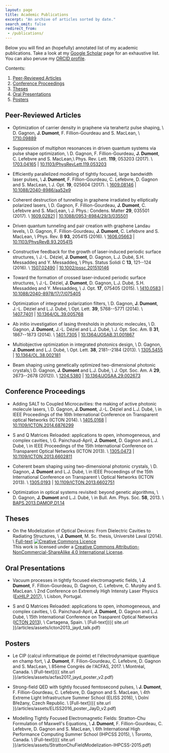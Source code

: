 ```yaml
---
layout: page
title: Academic Publications
excerpt: "An archive of articles sorted by date."
search_omit: false
redirect_from:
 - /publications/
---
```


Below you will find an (hopefully) annotated list of my academic publications.
Take a look at my
[<i class="ai ai-google-scholar"></i> Google Scholar](https://scholar.google.ca/citations?user=ioQfBuEAAAAJ)
page for an exhaustive list. You can also peruse my
[<i class="ai ai-orcid"></i> ORCID profile]( https://orcid.org/0000-0002-5313-2280).

Contents:
1. [Peer-Reviewed Articles](#peer-reviewed-articles)
2. [Conference Proceedings](#conference-proceedings)
3. [Theses](#theses)
4. [Oral Presentations](#oral-presentations)
5. [Posters](#posters)

## Peer-Reviewed Articles

- Optimization of carrier density in graphene via terahertz pulse shaping,   \\
  D. Gagnon, **J. Dumont**, F. Fillion-Gourdeau and S. MacLean,              \\
  <i class="ai ai-arxiv-square ai-lg"></i> [1710.09889](https://arxiv.org/abs/1710.09889)

- Suppression of multiphon resonances in driven quantum systems via pulse
   	shape optimization,                                                      \\
   D. Gagnon, F. Fillion-Gourdeau, **J. Dumont**, C. Lefebvre and S. MacLean,\\
   Phys. Rev. Lett. **119**, 053203 (2017).                                  \\
   <i class="ai ai-arxiv-square ai-lg"></i> [1703.04165](https://arxiv.org/abs/1703.04165)
   | <i class="ai ai-doi-square ai-lg"></i> [10.1103/PhysRevLett.119.053203](https://doi.org/10.1103/PhysRevLett.119.053203)

- Efficiently parallelized modeling of tightly focused, large bandwidth laser
  	pulses, 																 \\
  **J. Dumont**, F. Fillion-Gourdeau, C. Lefebvre, D. Gagnon and S. MacLean, \\
  J. Opt. **19**, 025604 (2017).                                             \\
  <i class="ai ai-arxiv-square ai-lg"></i> [1609.08146](https://arxiv.org/abs/1609.08146)
  | <i class="ai ai-doi-square ai-lg"></i> [10.1088/2040-8986/aa52e9](https://doi.org/10.1088/2040-8986/aa52e9)

- Coherent destruction of tunneling in graphene irradiated by elliptically
	polarized lasers,                                                        \\
  D. Gagnon, F. Fillion-Gourdeau, **J. Dumont**, C. Lefebvre and S. MacLean, \\
  J. Phys.: Condens. Matter **29**, 035501 (2017).                           \\
  <i class="ai ai-arxiv-square ai-lg"></i> [1609.02821](https://arxiv.org/abs/1609.02821)
  | <i class="ai ai-doi-square ai-lg"></i> [10.1088/0953-8984/29/3/035501](https://doi.org/10.1088/0953-8984/29/3/035501)

- Driven quantum tunneling and pair creation with graphene Landau levels,    \\
  D. Gagnon, F. Fillion-Gourdeau, **J. Dumont**, C. Lefebvre and S. MacLean, \\
  Phys. Rev. B **93**, 205415 (2016).                                        \\
  <i class="ai ai-arxiv-square ai-lg"></i> [1606.05663](https://arxiv.org/abs/1606.05663)
  | <i class="ai ai-doi-square ai-lg"></i> [10.1103/PhysRevB.93.205415](https://doi.org/10.1103/PhysRevB.93.205415)

- Constructive feedback for the growth of laser-induced periodic surface
    structures,                                                              \\
  J.-L. Déziel, **J. Dumont**, D. Gagnon, L.J. Dubé, S.H. Messaddeq and
  	Y. Messaddeq,                                                            \\
  Phys. Status Solidi C **13**, 121--124 (2016).                             \\
  <i class="ai ai-arxiv-square ai-lg"></i> [1507.02490](https://arxiv.org/abs/1507.02490)
  | <i class="ai ai-doi-square ai-lg"></i> [10.1002/pssc.201510146](https://doi.org/10.1002/pssc.201510146)

- Toward the formation of crossed laser-induced periodic surface structures, \\
  J.-L. Déziel, **J. Dumont**, D. Gagnon, L.J. Dubé, S.H. Messaddeq and
  	Y. Messaddeq,                                                            \\
  J. Opt. **17**, 075405 (2015).                                             \\
  <i class="ai ai-arxiv-square ai-lg"></i> [1410.0583](https://arxiv.org/abs/1410.0583)
  | <i class="ai ai-doi-square ai-lg"></i> [10.1088/2040-8978/17/7/075405](https://doi.org/10.1088/2040-8978/17/7/075405)

- Optimization of integrated polarization filters,                           \\
  D. Gagnon, **J. Dumont**, J.-L. Déziel and L.J. Dubé,                      \\
  Opt. Lett. **39**, 5768--5771 (2014).                                      \\
  <i class="ai ai-arxiv-square ai-lg"></i> [1407.7401](https://arxiv.org/abs/1407.7401)
  | <i class="ai ai-doi-square ai-lg"></i> [10.1364/OL.39.005768](https://doi.org/10.1364/OL.39.005768)

- Ab initio investigation of lasing thresholds in photonic molecules,        \\
  D. Gagnon, **J. Dumont**, J.-L. Déziel and L.J. Dubé,                      \\
  J. Opt. Soc. Am. B **31**, 1867--1873 (2014).                              \\
  <i class="ai ai-arxiv-square ai-lg"></i> [1401.7305](https://arxiv.org/abs/1401.7305)
  | <i class="ai ai-doi-square ai-lg"></i> [10.1364/JOSAB.31.001867](https://doi.org/10.1364/JOSAB.31.001867)

- Multiobjective optimization in integrated photonics design,                \\
  D. Gagnon, **J. Dumont** and L.J. Dubé,                                    \\
  Opt. Lett. **38**, 2181--2184 (2013).                                      \\
  <i class="ai ai-arxiv-square ai-lg"></i> [1305.5455](https://arxiv.org/abs/1305.5455)
  | <i class="ai ai-doi-square ai-lg"></i> [10.1364/OL.38.002181](https://doi.org/10.1364/OL.38.002181)

- Beam shaping using genetically optimized two-dimensional photonic crystals,\\
  D. Gagnon, **J. Dumont** and L.J. Dubé,                                    \\
  J. Opt. Soc. Am. A **29**, 2673--2678 (2012)).                             \\
  <i class="ai ai-arxiv-square ai-lg"></i> [1204.5380](https://arxiv.org/abs/1204.5380)
  | <i class="ai ai-doi-square ai-lg"></i> [10.1364/JOSAA.29.002673](https://doi.org/10.1364/JOSAA.29.002673)

## Conference Proceedings

- Adding SALT to Coupled Microcavities: the making of active photonic
    molecule lasers,                                                         \\
  D. Gagnon, **J. Dumont**, J.-L. Déziel and L.J. Dubé,                      \\
  in IEEE Proceedings of the 16th International Conference on Transparent
    optical Networks (ICTON 2014).                                           \\
  <i class="ai ai-arxiv-square ai-lg"></i> [1405.0168](https://arxiv.org/abs/1405.0168)
  | <i class="ai ai-doi-square ai-lg"></i> [10.1109/ICTON.2014.6876299](https://doi.org/10.1109/10.1109/ICTON.2014.6876299)

- S and Q Matrices Reloaded: applications to open, inhomogeneous, and complex
    cavities,                                                                \\
  G. Painchaud-April, **J. Dumont**, D. Gagnon and L.J. Dubé,                \\
  in IEEE Proceedings of the 15th International Conference on Transparent
    Optical Networks (ICTON 2013).                                           \\
  <i class="ai ai-arxiv-square ai-lg"></i> [1305.0473](https://arxiv.org/abs/1305.0473)
  | <i class="ai ai-doi-square ai-lg"></i> [10.1109/ICTON.2013.6602811](https://doi.org/10.1109/ICTON.2013.6602811)

- Coherent beam shaping using two-dimensional photonic crystals,             \\
  D. Gagnon, **J. Dumont** and L.J. Dubé,                                    \\
  in IEEE Proceedings of the 15th International Conference on Transparent    \\
    Optical Networks (ICTON 2013).                                           \\
  <i class="ai ai-arxiv-square ai-lg"></i> [1305.0193](https://arxiv.org/abs/1305.0193)
  | <i class="ai ai-doi-square ai-lg"></i> [10.1109/ICTON.2013.6602751](https://doi.org/10.1109/ICTON.2013.6602751)

- Optimization in optical systems revisited: beyond genetic algorithms,      \\
  D. Gagnon, **J. Dumont** and L.J. Dubé,                                    \\
  in Bull. Am. Phys. Soc. **58**, 2013.                                      \\
  <i class="fa fa-external-link-alt"></i> [BAPS.2013.DAMOP.D1.14](http://meetings.aps.org/link/BAPS.2013.DAMOP.D1.14)

## Theses

- On the Modelization of Optical Devices: From Dielectric Cavities to
    Radiating Structures,                                                    \\
  **J. Dumont**, M. Sc. thesis, Université Laval (2014).                     \\
  <i class="ai ai-open-access-square ai-lg"></i> [Full-text](http://theses.ulaval.ca/archimede/meta/31131)
  <a rel="license" href="http://creativecommons.org/licenses/by-nc-sa/4.0/"><img alt="Creative Commons Licence" style="border-width:0" src="https://i.creativecommons.org/l/by-nc-sa/4.0/80x15.png" /></a><br />This work is licensed under a <a rel="license" href="http://creativecommons.org/licenses/by-nc-sa/4.0/">Creative Commons Attribution-NonCommercial-ShareAlike 4.0 International License</a>.


## Oral Presentations

- Vacuum processes in tightly focused electromagnetic fields,                \\
  **J. Dumont**, F. Fillion-Gourdeau, D. Gagnon, C. Lefebvre, C. Murphy and
    S. MacLean.                                                              \\
  2nd Conference on Extremely High Intensty Laser Physics
  ([ExHILP 2017](http://exhilp.wimpzilla.tecnico.ulisboa.pt/)),              \\
  Lisbon, Portugal.

- S and Q Matrices Reloaded: applications to open, inhomogeneous, and complex
    cavities,                                                                \\
  G. Painchaud-April, **J. Dumont**, D. Gagnon and L.J. Dubé,                \\
  15th International Conference on Trasparent Optical Networks
  ([ICTON 2013](http://girtel.upct.es/conf/icton2013/)),                     \\
  Cartagena, Spain.                                                          \\
  <i class="ai ai-open-access-square ai-lg"></i> [Full-text]({{ site.url }}/articles/assets/icton2013_jayd_talk.pdf)

## Posters

- Le CIP (calcul informatique de pointe) et l'électrodynamique quantique en
    champ fort,                                                              \\
  **J. Dumont**, F. Filion-Gourdeau, C. Lefebvre, D. Gagnon and S. MacLean,  \\
  85ème Congrès de l'ACFAS, 2017.                                            \\
  Montréal, Canada.                                                          \\
  <i class="ai ai-open-access-square ai-lg"></i> [Full-text]({{ site.url }}/articles/assets/acfas2017_jayd_poster_v2.pdf)

- Strong-field QED with tightly focused femtosecond pulses,                  \\
  **J. Dumont**, F. Fillion-Gourdeau, C. Lefebvre, D. Gagnon and S. MacLean, \\
  4th Extreme Light Infrastructure Summer School (ELISS 2016),               \\
  Dolní Břežany, Czech Republic.                                             \\
  <i class="ai ai-open-access-square ai-lg"></i> [Full-text]({{ site.url }}/articles/assets/ELISS2016_poster_JayD_v2.pdf)

- Modelling Tightly Focused Electromagnetic Fields: Stratton-Chu Formulation
    of Maxwell's Equations,                                                  \\
  **J. Dumont**, F. Fillion-Gourdeau, C. Lefebvre, D. Gagnon and S. MacLean, \\
  6th International High Performance Computing Summer School (IHPCSS 2015),  \\
  Toronto, Canada.                                                           \\
  <i class="ai ai-open-access-square ai-lg"></i> [Full-text]({{ site.url }}/articles/assets/StrattonChuFieldModelization-IHPCSS-2015.pdf)

